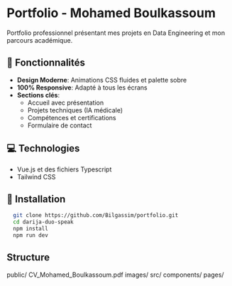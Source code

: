 # Portfolio - Mohamed Boulkassoum

Portfolio professionnel présentant mes projets en Data Engineering et mon parcours académique.

## 🚀 Fonctionnalités

- **Design Moderne**: Animations CSS fluides et palette sobre
- **100% Responsive**: Adapté à tous les écrans
- **Sections clés**:
  - Accueil avec présentation
  - Projets techniques (IA médicale)
  - Compétences et certifications
  - Formulaire de contact

## 💻 Technologies

- Vue.js et des fichiers Typescript
- Tailwind CSS

## 🔧 Installation

  ```bash
    git clone https://github.com/Bilgassim/portfolio.git
    cd darija-duo-speak
    npm install
    npm run dev
```

## Structure 
public/
  CV_Mohamed_Boulkassoum.pdf
  images/
src/
  components/
  pages/


